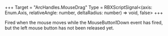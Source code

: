 +++
Target = "ArcHandles.MouseDrag"
Type = RBXScriptSignal<(axis: Enum.Axis, relativeAngle: number, deltaRadius: number) => void, false>
+++

Fired when the mouse moves while the MouseButton1Down event has fired, but the left mouse button has not been released yet.